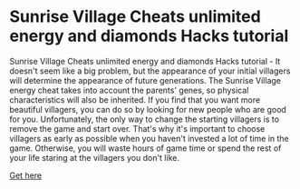 # Sunrise Village Cheats unlimited energy and diamonds Hacks tutorial

Sunrise Village Cheats unlimited energy and diamonds Hacks tutorial - It doesn't seem like a big problem, but the appearance of your initial villagers will determine the appearance of future generations. The Sunrise Village energy cheat takes into account the parents' genes, so physical characteristics will also be inherited. If you find that you want more beautiful villagers, you can do so by looking for new people who are good for you. Unfortunately, the only way to change the starting villagers is to remove the game and start over. That's why it's important to choose villagers as early as possible when you haven't invested a lot of time in the game. Otherwise, you will waste hours of game time or spend the rest of your life staring at the villagers you don't like.

<a href="https://windmod.icu/sunrise-village/">Get here</a>
